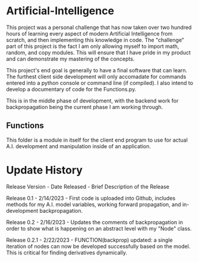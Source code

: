 # Artificial-Intelligence
This project was a personal challenge that has now taken over two hundred hours of learning every aspect of modern Artificial Intelligence from scratch, and then implementing this knowledge in code. The "challenge" part of this project is the fact I am only allowing myself to import math, random, and copy modules. This will ensure that I have pride in my product and can demonstrate my mastering of the concepts.  

This project's end goal is generally to have a final software that can learn. The furthest client side development will only accomadate for commands entered into a python console or command line (if compiled). I also intend to develop a documentary of code for the Functions.py. 

This is in the middle phase of development, with the backend work for backpropagation being the current phase I am working through. 

## Functions 
This folder is a module in itself for the client end program to use for actual A.I. development and manipulation inside of an application. 


# Update History 

Release Version - Date Released - Brief Description of the Release 

Release 0.1 - 2/14/2023 - First code is uploaded into Github, includes methods for my A.I. model variables, working forward propagation, and in-development          backpropagation. 

Release 0.2 - 2/16/2023 - Updates the comments of backpropagation in order to show what is happening on an abstract level with my "Node" class. 

Release 0.2.1 - 2/22/2023 - FUNCTION(backprop) updated: a single iteration of nodes can now be developed successfully based on the model. This is critical for finding derivatives dynamically. 
